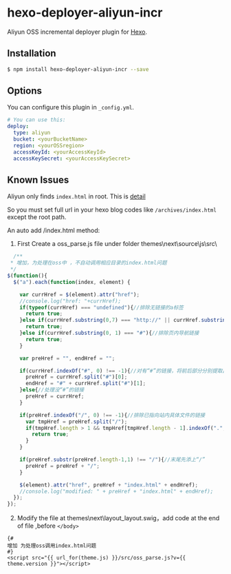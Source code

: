 # hexo-deployer-aliyun-incr

Aliyun OSS incremental deployer plugin for [Hexo](http://hexo.io/).

## Installation

``` bash
$ npm install hexo-deployer-aliyun-incr --save
```

## Options

You can configure this plugin in `_config.yml`.

``` yaml
# You can use this:
deploy:
  type: aliyun
  bucket: <yourBucketName>
  region: <yourOSSregion>
  accessKeyId: <yourAccessKeyId>
  accessKeySecret: <yourAccessKeySecret>
```

## Known Issues

Aliyun only finds `index.html` in root. This is [detail](https://help.aliyun.com/document_detail/31872.html?spm=5176.doc32081.2.2.aqynPK)

So you must set full url in your hexo blog codes like `/archives/index.html` except the root path.

An auto add /index.html method:

1. First Create a oss_parse.js file under folder  themes\next\source\js\src\

``` javascript
  /**
 * 增加，为处理在oss中 ，不自动调用相应目录的index.html问题
 */
$(function(){
  $("a").each(function(index, element) {

    var currHref = $(element).attr("href");
    //console.log("href: "+currHref);
    if(typeof(currHref) === "undefined"){//排除无链接的a标签
      return true;
    }else if(currHref.substring(0,7) === "http://" || currHref.substring(0,8) === "https://"){//排除已有完整路径的链接
      return true;
    }else if(currHref.substring(0, 1) === "#"){//排除页内导航链接
      return true;
    }

    var preHref = "", endHref = "";

    if(currHref.indexOf("#", 0) !== -1){//对有“#”的链接，将前后部分分别提取出来
      preHref = currHref.split("#")[0];
      endHref = "#" + currHref.split("#")[1];
    }else{//处理没“#”的链接
      preHref = currHref;
    }

    if(preHref.indexOf("/", 0) !== -1){//排除已指向站内具体文件的链接
      var tmpHref = preHref.split("/");
      if(tmpHref.length > 1 && tmpHref[tmpHref.length - 1].indexOf(".", 0) !== -1){
        return true;
      }
    }

    if(preHref.substr(preHref.length-1,1) !== "/"){//末尾先添上“/”
      preHref = preHref + "/";
    }

    $(element).attr("href", preHref + "index.html" + endHref);
    //console.log("modified: " + preHref + "index.html" + endHref);
  });
});
```

2. Modify the file at  themes\next\layout\_layout.swig，add code  at the end of file ,before `</body>`

```
{#
增加 为处理oss调用index.html问题
#}
<script src="{{ url_for(theme.js) }}/src/oss_parse.js?v={{ theme.version }}"></script>

```



